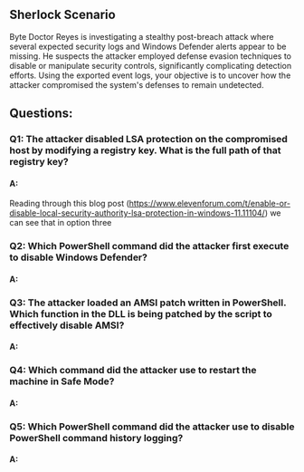 
## Sherlock Scenario

Byte Doctor Reyes is investigating a stealthy post-breach attack where several expected security logs and Windows Defender alerts appear to be missing. He suspects the attacker employed defense evasion techniques to disable or manipulate security controls, significantly complicating detection efforts. Using the exported event logs, your objective is to uncover how the attacker compromised the system's defenses to remain undetected.

## Questions: 


### Q1: The attacker disabled LSA protection on the compromised host by modifying a registry key. What is the full path of that registry key?

#### A: 

Reading through this blog post (https://www.elevenforum.com/t/enable-or-disable-local-security-authority-lsa-protection-in-windows-11.11104/) we can see that in option three

### Q2: Which PowerShell command did the attacker first execute to disable Windows Defender?

#### A: 

### Q3: The attacker loaded an AMSI patch written in PowerShell. Which function in the DLL is being patched by the script to effectively disable AMSI?

#### A: 

### Q4: Which command did the attacker use to restart the machine in Safe Mode?

#### A: 

### Q5: Which PowerShell command did the attacker use to disable PowerShell command history logging?

#### A: 

